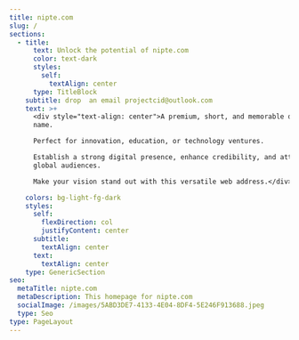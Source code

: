 ```yaml
---
title: nipte.com
slug: /
sections:
  - title:
      text: Unlock the potential of nipte.com
      color: text-dark
      styles:
        self:
          textAlign: center
      type: TitleBlock
    subtitle: drop  an email projectcid@outlook.com
    text: >+
      <div style="text-align: center">A premium, short, and memorable domain
      name. 

      Perfect for innovation, education, or technology ventures. 

      Establish a strong digital presence, enhance credibility, and attract
      global audiences. 

      Make your vision stand out with this versatile web address.</div>

    colors: bg-light-fg-dark
    styles:
      self:
        flexDirection: col
        justifyContent: center
      subtitle:
        textAlign: center
      text:
        textAlign: center
    type: GenericSection
seo:
  metaTitle: nipte.com
  metaDescription: This homepage for nipte.com
  socialImage: /images/5ABD3DE7-4133-4E04-8DF4-5E246F913688.jpeg
  type: Seo
type: PageLayout
---
```

